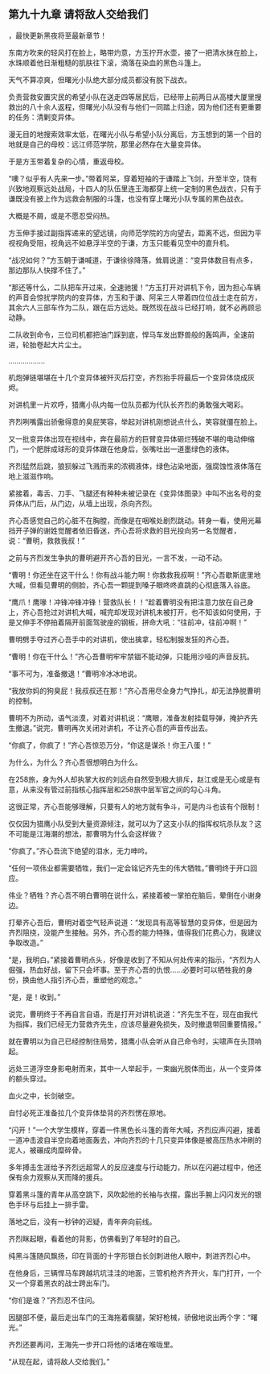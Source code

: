 ## 第九十九章 请将敌人交给我们
，最快更新黑夜将至最新章节！

东南方吹来的轻风打在脸上，略带灼意，方玉拧开水壶，接了一把清水抹在脸上，水珠顺着他日渐粗糙的肌肤往下滚，滴落在染血的黑色斗篷上。

天气不算凉爽，但曙光小队绝大部分成员都没有脱下战衣。

负责营救安置灾民的希望小队在送走四等居民后，已经带上前两日从高楼大厦里搜救出的八十余人返程，但曙光小队没有与他们一同踏上归途，因为他们还有更重要的任务：清剿变异体。

漫无目的地搜索效率太低，在曙光小队与希望小队分离后，方玉想到的第一个目的地就是自己的母校：远江师范学院，那里必然存在大量变异体。

于是方玉带着复杂的心情，重返母校。

“噢？似乎有人先来一步。”带着阿呆，穿着短袖的于谦踏上飞剑，升至半空，饶有兴致地观察远处战局，十四人的队伍里连王海都穿上统一定制的黑色战衣，只有于谦既没有披上作为远救会制服的斗篷，也没有穿上曙光小队专属的黑色战衣。

大概是不屑，或是不愿忍受闷热。

方玉伸手接过副指挥递来的望远镜，向师范学院的方向望去，距离不远，但因为平视视角受阻，视角远不如悬浮半空的于谦，方玉只能看见空中的直升机。

“战况如何？”方玉朝于谦喊道，于谦徐徐降落，耸肩说道：“变异体数目有点多，那边那队人快撑不住了。”

“那还等什么，二队把车开过来，全速驰援！”方玉打开对讲机下令，因为担心车辆的声音会惊扰学院内的变异体，方玉和于谦、阿呆三人带着四位位战士走在前方，其余六人三部车作为二队，跟在后方远处。既然现在战斗已经打响，就不必再顾忌动静。

二队收到命令，三位司机都把油门踩到底，悍马车发出野兽般的轰鸣声，全速前进，轮胎卷起大片尘土。

………………

机炮弹链堪堪在十几个变异体被歼灭后打空，齐烈抬手将最后一个变异体烧成灰烬。

对讲机里一片欢呼，猎鹰小队内每一位队员都为代队长齐烈的勇敢强大喝彩。

齐烈咧嘴露出骄傲得意的臭屁笑容，举起对讲机刚想说点什么，笑容就僵在脸上。

又一批变异体出现在视线中，奔在最前方的巨臂变异体砸烂残破不堪的电动伸缩门，一个肥胖成球形的变异体跟在他身后，张嘴吐出一道墨绿色的液体。

齐烈猛然后跳，狼狈躲过飞溅而来的浓稠液体，绿色沾染地面，强腐蚀性液体落在地上滋滋作响。

紧接着，毒舌、刀手、飞腿还有种种未被记录在《变异体图录》中叫不出名号的变异体从门后，从门边，从墙上出现，杀向齐烈。

齐心吾感觉自己的心脏不在胸膛，而像是在咽喉处剧烈跳动。转身一看，使用光幕挡开子弹的谢姓觉醒者依旧昏迷，齐心吾将求救的目光投向另一名觉醒者，说：“曹明，救救我叔！”

之前与齐烈发生争执的曹明避开齐心吾的目光，一言不发，一动不动。

“曹明！你还坐在这干什么！你有战斗能力啊！你救救我叔啊！”齐心吾歇斯底里地大喊，但看见曹明的侧脸，齐心吾一颗提到嗓子眼咚咚直跳的心彻底落入谷底。

“鹰爪！鹰喙！冲锋冲锋冲锋！营救队长！！”趁着曹明没有把注意力放在自己身上，齐心吾抢过对讲机大喊，喊完却发现对讲机未被打开，也不知该如何使用，于是又伸手不停拍着隔开前面驾驶座的钢板，拼命大吼：“往前冲，往前冲啊！”

曹明劈手夺过齐心吾手中的对讲机，使出擒拿，轻松制服发狂的齐心吾。

“曹明！你在干什么！”齐心吾曹明牢牢禁锢不能动弹，只能用沙哑的声音反抗。

“事不可为，准备撤退！”曹明冷冰冰地说。

“我放你妈的狗臭屁！我叔叔还在那！”齐心吾用尽全身力气挣扎，却无法挣脱曹明的控制。

曹明不为所动，语气淡漠，对着对讲机说：“鹰眼，准备发射挂载导弹，掩护齐先生撤退。”说完，曹明再次关闭对讲机，不让齐心吾的声音传出去。

“你疯了，你疯了！”齐心吾惊恐万分，“你这是谋杀！你王八蛋！”

为什么，为什么？齐心吾很想明白为什么。

在258旅，身为外人却执掌大权的刘远舟自然受到极大排斥，赵江或是无心或是有意，从来没有管过前指核心指挥层和258旅中层军官之间的勾心斗角。

这很正常，齐心吾能够理解，只要有人的地方就有争斗，可是内斗也该有个限制！

仅仅因为猎鹰小队受到大量资源倾注，就可以为了这支小队的指挥权坑杀队友？这不可能是江海潮的想法，那曹明为什么会这样做？

“你疯了。”齐心吾流下绝望的泪水，无力呻吟。

“任何一项伟业都需要牺牲，我们一定会铭记齐先生的伟大牺牲。”曹明终于开口回应。

伟业？牺牲？齐心吾不明白曹明在说什么，紧接着被一掌拍在脑后，晕倒在小谢身边。

打晕齐心吾后，曹明对着空气轻声说道：“发现具有高等智慧的变异体，但是因为齐烈阻挠，没能产生接触。另外，齐心吾的能力特殊，值得我们花费心力，我建议争取改造。”

“是，我明白。”紧接着曹明点头，好像是收到了不知从何处传来的指示，“齐烈为人倔强，热血好战，留下只会坏事。至于齐心吾的仇恨……必要时可以牺牲我的身份，换由他人指引齐心吾，重塑他的观念。”

“是，是！收到。”

说完，曹明终于不再自言自语，而是打开对讲机说道：“齐先生不在，现在由我代为指挥，我们已经无力营救齐先生，应该尽量避免损失，及时撤退带回重要情报。”

就在曹明以为自己已经控制住局势，猎鹰小队会听从自己命令时，尖啸声在头顶响起。

远处三道浮空身影电射而来，其中一人举起手，一束幽光脱体而出，从一个变异体的额头穿过。

血火之中，长剑破空。

自忖必死正准备拉几个变异体垫背的齐烈愣在原地。

“闪开！”一个大学生模样，穿着一件黑色长斗篷的青年大喊，齐烈应声闪避，接着一道冲击波自半空向着地面轰去，冲向齐烈的十几只变异体像是被高压热水冲刷的泥人，被碾成肉糜碎骨。

多年搏击生涯给予齐烈远超常人的反应速度与行动能力，所以在闪避过程中，他还保有余力观察从天而降的援兵。

穿着黑斗篷的青年从高空跳下，风吹起他的长袖与衣摆，露出手腕上闪闪发光的银色手环与后挂上一排手雷。

落地之后，没有一秒钟的迟疑，青年奔向前线。

齐烈眯起眼，看着他的背影，仿佛看到了年轻时的自己。

纯黑斗篷随风飘扬，印在背面的十字形银白长剑刺进他人眼中，刺进齐烈心中。

在他身后，三辆悍马车跨越坑坑洼洼的地面，三管机枪齐齐开火，车门打开，一个又一个穿着黑衣的战士跨出车门。

“你们是谁？”齐烈忍不住问。

因腿部不便，最后走出车门的王海拖着瘸腿，架好枪械，骄傲地说出两个字：“曙光。”

齐烈还要再问，王海先一步开口将他的话堵在喉咙里。

“从现在起，请将敌人交给我们。”

